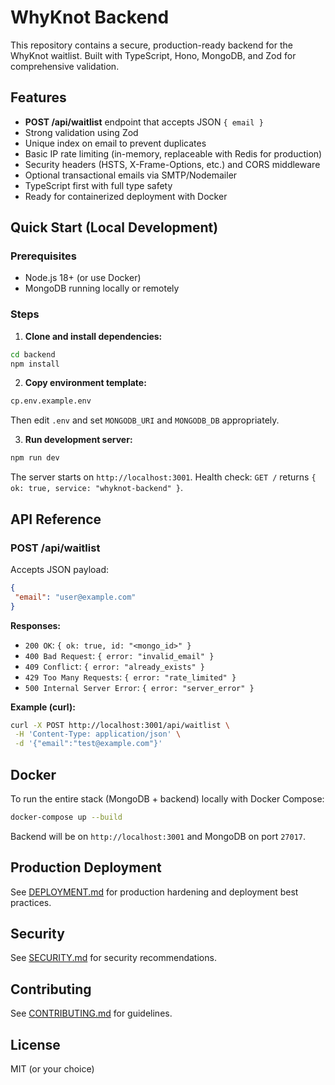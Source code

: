 # WhyKnot Backend

This repository contains a secure, production-ready backend for the WhyKnot waitlist. Built with TypeScript, Hono, MongoDB, and Zod for comprehensive validation.

## Features

- **POST /api/waitlist** endpoint that accepts JSON `{ email }`
- Strong validation using Zod
- Unique index on email to prevent duplicates
- Basic IP rate limiting (in-memory, replaceable with Redis for production)
- Security headers (HSTS, X-Frame-Options, etc.) and CORS middleware
- Optional transactional emails via SMTP/Nodemailer
- TypeScript first with full type safety
- Ready for containerized deployment with Docker

## Quick Start (Local Development)

### Prerequisites

- Node.js 18+ (or use Docker)
- MongoDB running locally or remotely

### Steps

1. **Clone and install dependencies:**

```bash
cd backend
npm install
```

2. **Copy environment template:**

```bash
cp.env.example.env
```

Then edit `.env` and set `MONGODB_URI` and `MONGODB_DB` appropriately.

3. **Run development server:**

```bash
npm run dev
```

The server starts on `http://localhost:3001`. Health check: `GET /` returns `{ ok: true, service: "whyknot-backend" }`.

## API Reference

### POST /api/waitlist

Accepts JSON payload:

```json
{
 "email": "user@example.com"
}
```

**Responses:**

- `200 OK`: `{ ok: true, id: "<mongo_id>" }`
- `400 Bad Request`: `{ error: "invalid_email" }`
- `409 Conflict`: `{ error: "already_exists" }`
- `429 Too Many Requests`: `{ error: "rate_limited" }`
- `500 Internal Server Error`: `{ error: "server_error" }`

**Example (curl):**

```bash
curl -X POST http://localhost:3001/api/waitlist \
 -H 'Content-Type: application/json' \
 -d '{"email":"test@example.com"}'
```

## Docker

To run the entire stack (MongoDB + backend) locally with Docker Compose:

```bash
docker-compose up --build
```

Backend will be on `http://localhost:3001` and MongoDB on port `27017`.

## Production Deployment

See [DEPLOYMENT.md](./DEPLOYMENT.md) for production hardening and deployment best practices.

## Security

See [SECURITY.md](./SECURITY.md) for security recommendations.

## Contributing

See [CONTRIBUTING.md](./CONTRIBUTING.md) for guidelines.

## License

MIT (or your choice)
